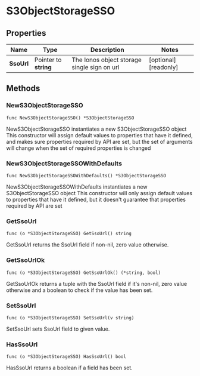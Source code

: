 # S3ObjectStorageSSO

## Properties

|Name | Type | Description | Notes|
|------------ | ------------- | ------------- | -------------|
|**SsoUrl** | Pointer to **string** | The Ionos object storage single sign on url | [optional] [readonly] |

## Methods

### NewS3ObjectStorageSSO

`func NewS3ObjectStorageSSO() *S3ObjectStorageSSO`

NewS3ObjectStorageSSO instantiates a new S3ObjectStorageSSO object
This constructor will assign default values to properties that have it defined,
and makes sure properties required by API are set, but the set of arguments
will change when the set of required properties is changed

### NewS3ObjectStorageSSOWithDefaults

`func NewS3ObjectStorageSSOWithDefaults() *S3ObjectStorageSSO`

NewS3ObjectStorageSSOWithDefaults instantiates a new S3ObjectStorageSSO object
This constructor will only assign default values to properties that have it defined,
but it doesn't guarantee that properties required by API are set

### GetSsoUrl

`func (o *S3ObjectStorageSSO) GetSsoUrl() string`

GetSsoUrl returns the SsoUrl field if non-nil, zero value otherwise.

### GetSsoUrlOk

`func (o *S3ObjectStorageSSO) GetSsoUrlOk() (*string, bool)`

GetSsoUrlOk returns a tuple with the SsoUrl field if it's non-nil, zero value otherwise
and a boolean to check if the value has been set.

### SetSsoUrl

`func (o *S3ObjectStorageSSO) SetSsoUrl(v string)`

SetSsoUrl sets SsoUrl field to given value.

### HasSsoUrl

`func (o *S3ObjectStorageSSO) HasSsoUrl() bool`

HasSsoUrl returns a boolean if a field has been set.




